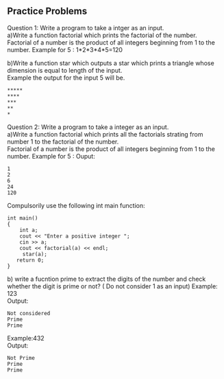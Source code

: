 ## Practice Problems 
Question 1: Write a program to take a intger as an input.                              
a)Write a function factorial which prints the factorial of the number.                        
Factorial of a number is the product of all integers beginning from 1 to the number. Example for 5 : 1\*2\*3\*4\*5=120
                                               
b)Write a function star which outputs a star which prints a triangle whose dimension is equal to length of the input.                             
Example the output for the input 5 will be.   
```
*****                     
****          
***
**
*
```
Question 2: Write a program to take a integer as an input.                              
a)Write a function factorial which prints all the factorials strating from number 1 to the factorial of the number.                        
Factorial of a number is the product of all integers beginning from 1 to the number. Example for 5 : 
Ouput:
```
1
2
6
24
120
```

Compulsorily use the following int main function: 
```
int main()
{
	int a;
	cout << "Enter a positive integer ";
	cin >> a;
	cout << factorial(a) << endl;
	 star(a);
   return 0;
}
```
b) write a fucntion prime to extract the digits of the number and check whether the digit is prime or not? ( Do not consider 1 as an input) 
Example: 123                   
Output:
```
Not considered
Prime 
Prime
```
Example:432                    
Output:
```
Not Prime 
Prime 
Prime
```
